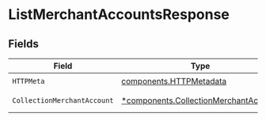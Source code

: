 # ListMerchantAccountsResponse


## Fields

| Field                                                                                         | Type                                                                                          | Required                                                                                      | Description                                                                                   |
| --------------------------------------------------------------------------------------------- | --------------------------------------------------------------------------------------------- | --------------------------------------------------------------------------------------------- | --------------------------------------------------------------------------------------------- |
| `HTTPMeta`                                                                                    | [components.HTTPMetadata](../../models/components/httpmetadata.md)                            | :heavy_check_mark:                                                                            | N/A                                                                                           |
| `CollectionMerchantAccount`                                                                   | [*components.CollectionMerchantAccount](../../models/components/collectionmerchantaccount.md) | :heavy_minus_sign:                                                                            | Successful Response                                                                           |